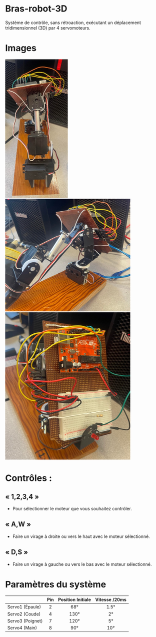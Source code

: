 # Bras-robot-3D
Système de contrôle, sans rétroaction, exécutant un déplacement tridimensionnel (3D) par 4 servomoteurs.

# Images
<img src="Images/Image1.jpg" width="200"> <img src="Images/Image2.jpg" width="400"> <img src="Images/Image3.jpg" width="400">

# Contrôles :

## « 1,2,3,4 » 
- Pour sélectionner le moteur que vous souhaitez contrôler.

## « A,W »     
- Faire un virage à droite ou vers le haut avec le moteur sélectionné.

## « D,S »     
- Faire un virage à gauche ou vers le bas avec le moteur sélectionné.

# Paramètres du système

|                  | Pin | Position Initiale  | Vitesse /20ms |
| ---------------- | :-: | :----------------: | :-----------: |
| Servo1 (Épaule)  |  2  | 68°                | 1.5°          |
| Servo2 (Coude)   |  4  | 130°               | 2°            |
| Servo3 (Poignet) |  7  | 120°               | 5°            |
| Servo4 (Main)    |  8  | 90°                | 10°           |
